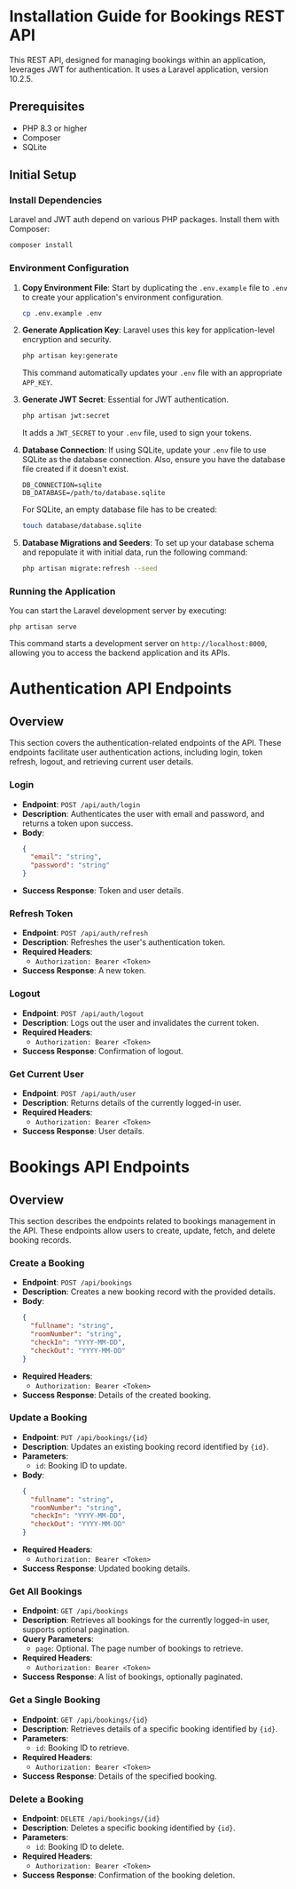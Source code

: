 # Installation Guide for Bookings REST API

This REST API, designed for managing bookings within an application, leverages JWT for authentication. It uses a Laravel
application, version 10.2.5.

## Prerequisites

- PHP 8.3 or higher
- Composer
- SQLite

## Initial Setup

### Install Dependencies

Laravel and JWT auth depend on various PHP packages. Install them with Composer:

```sh
composer install
```

### Environment Configuration

1. **Copy Environment File**: Start by duplicating the `.env.example` file to `.env` to create your application's
   environment configuration.

    ```sh
    cp .env.example .env
    ```

2. **Generate Application Key**: Laravel uses this key for application-level encryption and security.

    ```sh
    php artisan key:generate
    ```

   This command automatically updates your `.env` file with an appropriate `APP_KEY`.

3. **Generate JWT Secret**: Essential for JWT authentication.

    ```sh
    php artisan jwt:secret
    ```

   It adds a `JWT_SECRET` to your `.env` file, used to sign your tokens.

4. **Database Connection**: If using SQLite, update your `.env` file to use SQLite as the database connection. Also,
   ensure you have the database file created if it doesn't exist.

    ```plaintext
    DB_CONNECTION=sqlite
    DB_DATABASE=/path/to/database.sqlite
    ```

   For SQLite, an empty database file has to be created:

    ```sh
    touch database/database.sqlite
    ```
5. **Database Migrations and Seeders**: To set up your database schema and repopulate it with initial data, run the
   following command:

    ```sh
    php artisan migrate:refresh --seed
    ```

### Running the Application

You can start the Laravel development server by executing:

    php artisan serve

This command starts a development server on `http://localhost:8000`, allowing you to access the backend application and
its APIs.

# Authentication API Endpoints

## Overview

This section covers the authentication-related endpoints of the API. These endpoints facilitate user authentication
actions, including login, token refresh, logout, and retrieving current user details.

### Login

- **Endpoint**: `POST /api/auth/login`
- **Description**: Authenticates the user with email and password, and returns a token upon success.
- **Body**:
    ```json
    {
      "email": "string",
      "password": "string"
    }
    ```
- **Success Response**: Token and user details.

### Refresh Token

- **Endpoint**: `POST /api/auth/refresh`
- **Description**: Refreshes the user's authentication token.
- **Required Headers**:
    - `Authorization: Bearer <Token>`
- **Success Response**: A new token.

### Logout

- **Endpoint**: `POST /api/auth/logout`
- **Description**: Logs out the user and invalidates the current token.
- **Required Headers**:
    - `Authorization: Bearer <Token>`
- **Success Response**: Confirmation of logout.

### Get Current User

- **Endpoint**: `POST /api/auth/user`
- **Description**: Returns details of the currently logged-in user.
- **Required Headers**:
    - `Authorization: Bearer <Token>`
- **Success Response**: User details.

# Bookings API Endpoints

## Overview

This section describes the endpoints related to bookings management in the API. These endpoints allow users to create,
update, fetch, and delete booking records.

### Create a Booking

- **Endpoint**: `POST /api/bookings`
- **Description**: Creates a new booking record with the provided details.
- **Body**:
    ```json
    {
      "fullname": "string",
      "roomNumber": "string",
      "checkIn": "YYYY-MM-DD",
      "checkOut": "YYYY-MM-DD"
    }
    ```
- **Required Headers**:
    - `Authorization: Bearer <Token>`
- **Success Response**: Details of the created booking.

### Update a Booking

- **Endpoint**: `PUT /api/bookings/{id}`
- **Description**: Updates an existing booking record identified by `{id}`.
- **Parameters**:
    - `id`: Booking ID to update.
- **Body**:
    ```json
    {
      "fullname": "string",
      "roomNumber": "string",
      "checkIn": "YYYY-MM-DD",
      "checkOut": "YYYY-MM-DD"
    }
    ```
- **Required Headers**:
    - `Authorization: Bearer <Token>`
- **Success Response**: Updated booking details.

### Get All Bookings

- **Endpoint**: `GET /api/bookings`
- **Description**: Retrieves all bookings for the currently logged-in user, supports optional pagination.
- **Query Parameters**:
    - `page`: Optional. The page number of bookings to retrieve.
- **Required Headers**:
    - `Authorization: Bearer <Token>`
- **Success Response**: A list of bookings, optionally paginated.

### Get a Single Booking

- **Endpoint**: `GET /api/bookings/{id}`
- **Description**: Retrieves details of a specific booking identified by `{id}`.
- **Parameters**:
    - `id`: Booking ID to retrieve.
- **Required Headers**:
    - `Authorization: Bearer <Token>`
- **Success Response**: Details of the specified booking.

### Delete a Booking

- **Endpoint**: `DELETE /api/bookings/{id}`
- **Description**: Deletes a specific booking identified by `{id}`.
- **Parameters**:
    - `id`: Booking ID to delete.
- **Required Headers**:
    - `Authorization: Bearer <Token>`
- **Success Response**: Confirmation of the booking deletion.
